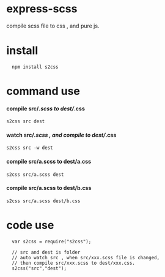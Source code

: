 # express-scss
compile scss file to css , and pure js.

# install
```
  npm install s2css
```

# command use

#### compile src/*.scss to dest/*.css
```
s2css src dest
```

#### watch src/*.scss , and compile to dest/*.css
```
s2css src -w dest
```

#### compile src/a.scss to dest/a.css
```
s2css src/a.scss dest
```

#### compile src/a.scss to dest/b.css
```
s2css src/a.scss dest/b.css
```

# code use
```
  var s2css = require("s2css");

  // src and dest is folder
  // auto watch src , when src/xxx.scss file is changed,
  // then compile src/xxx.scss to dest/xxx.css.
  s2css("src","dest");  
```  

